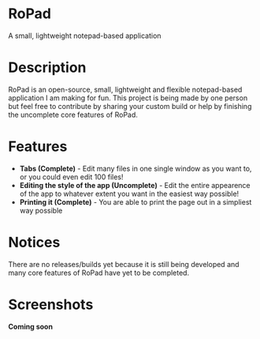 # RoPad
A small, lightweight notepad-based application
# Description
RoPad is an open-source, small, lightweight and flexible notepad-based application I am making for fun. This project is being made by one person but feel free to contribute by sharing your custom build or help by finishing the uncomplete core features of RoPad.
# Features
* **Tabs (Complete)** - Edit many files in one single window as you want to, or you could even edit 100 files!
* **Editing the style of the app (Uncomplete)** - Edit the entire appearence of the app to whatever extent you want in the easiest way possible!
* **Printing it (Complete)** - You are able to print the page out in a simpliest way possible  
# Notices
There are no releases/builds yet because it is still being developed and many core features of RoPad have yet to be completed.
# Screenshots
**Coming soon**
